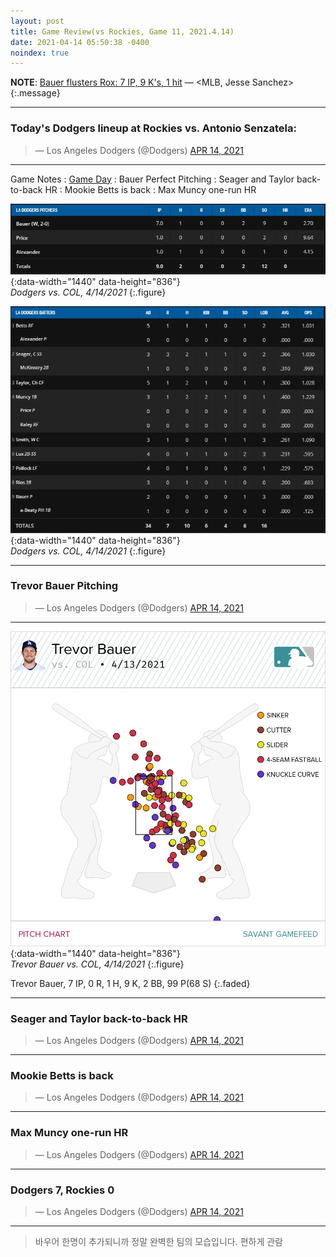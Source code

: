 ```yaml
---
layout: post
title: Game Review(vs Rockies, Game 11, 2021.4.14)
date: 2021-04-14 05:50:38 -0400
noindex: true
---
```


**NOTE**: [Bauer flusters Rox: 7 IP, 9 K's, 1 hit](https://www.mlb.com/dodgers/news/trevor-bauer-leads-dodgers-shutout-of-rockies) &mdash; <MLB, Jesse Sanchez>
{:.message}

---

### Today's Dodgers lineup at Rockies vs. Antonio Senzatela:
<script async src="//platform.twitter.com/widgets.js" charset="utf-8"></script>
<blockquote class="twitter-tweet" data-lang="en">
  &mdash; Los Angeles Dodgers (@Dodgers)
  <a href="https://twitter.com/Dodgers/status/1382097927716306945">APR 14, 2021</a>
</blockquote>

---

Game Notes
: [Game Day](https://www.mlb.com/gameday/rockies-vs-dodgers/2021/04/13/632212#game_state=final,game_tab=box,game=632212)
: Bauer Perfect Pitching
: Seager and Taylor back-to-back HR
: Mookie Betts is back
: Max Muncy one-run HR

![20210413b](/image/dodgers/20210414/20210414b.png){:data-width="1440" data-height="836"}   
*Dodgers vs. COL, 4/14/2021*
{:.figure}

![20210413a](/image/dodgers/20210414/20210414a.png){:data-width="1440" data-height="836"}   
*Dodgers vs. COL, 4/14/2021*
{:.figure}

---

### Trevor Bauer Pitching
<script async src="//platform.twitter.com/widgets.js" charset="utf-8"></script>
<blockquote class="twitter-tweet" data-lang="en">
  &mdash; Los Angeles Dodgers (@Dodgers)
  <a href="https://twitter.com/Dodgers/status/1382215041089372160">APR 14, 2021</a>
</blockquote>

---

![Trevor Bauer](/image/dodgers/20210414/4fd1d2c2-262a-4054-8058-32f6be995936.png){:data-width="1440" data-height="836"}   
*Trevor Bauer vs. COL, 4/14/2021*
{:.figure}

Trevor Bauer, 7 IP, 0 R, 1 H, 9 K, 2 BB, 99 P(68 S)
{:.faded}

---

### Seager and Taylor back-to-back HR
<script async src="//platform.twitter.com/widgets.js" charset="utf-8"></script>
<blockquote class="twitter-tweet" data-lang="en">
  &mdash; Los Angeles Dodgers (@Dodgers)
  <a href="https://twitter.com/Dodgers/status/1382168666108698628">APR 14, 2021</a>
</blockquote>

---

### Mookie Betts is back
<script async src="//platform.twitter.com/widgets.js" charset="utf-8"></script>
<blockquote class="twitter-tweet" data-lang="en">
  &mdash; Los Angeles Dodgers (@Dodgers)
  <a href="https://twitter.com/Dodgers/status/1382185698711666689">APR 14, 2021</a>
</blockquote>

---

### Max Muncy one-run HR
<script async src="//platform.twitter.com/widgets.js" charset="utf-8"></script>
<blockquote class="twitter-tweet" data-lang="en">
  &mdash; Los Angeles Dodgers (@Dodgers)
  <a href="https://twitter.com/Dodgers/status/1382196508884230144">APR 14, 2021</a>
</blockquote>

---

### Dodgers 7, Rockies 0
<script async src="//platform.twitter.com/widgets.js" charset="utf-8"></script>
<blockquote class="twitter-tweet" data-lang="en">
  &mdash; Los Angeles Dodgers (@Dodgers)
  <a href="https://twitter.com/Dodgers/status/1382203057845325827">APR 14, 2021</a>
</blockquote>

---

> 바우어 한명이 추가되니까 정말 완벽한 팀의 모습입니다. 편하게 관람
